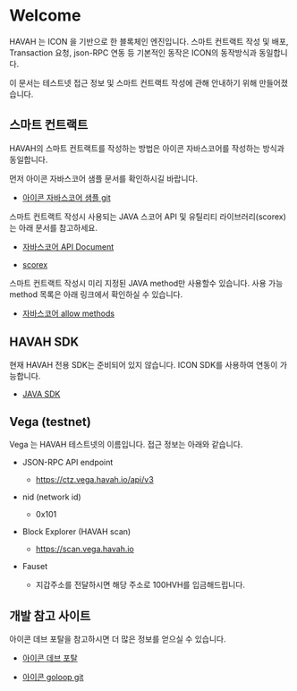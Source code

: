 # Welcome

HAVAH 는 ICON 을 기반으로 한 블록체인 엔진입니다. 스마트 컨트랙트 작성 및 배포, Transaction 요청, json-RPC 연동 등 기본적인 동작은 ICON의 동작방식과 동일합니다.

이 문서는 테스트넷 접근 정보 및 스마트 컨트랙트 작성에 관해 안내하기 위해 만들어졌습니다.
 

## 스마트 컨트랙트

HAVAH의 스마트 컨트랙트를 작성하는 방법은 아이콘 자바스코어를 작성하는 방식과 동일합니다.

먼저 아이콘 자바스코어 샘플 문서를 확인하시길 바랍니다.

- [아이콘 자바스코어 샘플 git](https://github.com/icon-project/java-score-examples)


스마트 컨트랙트 작성시 사용되는 JAVA 스코어 API 및 유틸리티 라이브러리(scorex) 는 아래 문서를 참고하세요.

- [자바스코어 API Document](https://www.javadoc.io/doc/foundation.icon/javaee-api/latest/index.html)

- [scorex](https://www.javadoc.io/doc/foundation.icon/javaee-api/latest/index.html)
 

스마트 컨트랙트 작성시 미리 지정된 JAVA method만 사용할수 있습니다. 사용 가능 method 목록은 아래 링크에서 확인하실 수 있습니다.

- [자바스코어 allow methods](https://github.com/icon-project/devportal/blob/master/java-score-1/allowed-methods)
 

## HAVAH SDK

현재 HAVAH 전용 SDK는 준비되어 있지 않습니다. ICON SDK를 사용하여 연동이 가능합니다.

- [JAVA SDK](https://docs.icon.community/icon-stack/client-apis/java-sdk)


## Vega (testnet)

Vega 는 HAVAH 테스트넷의 이름입니다. 접근 정보는 아래와 같습니다.

- JSON-RPC API endpoint

	- https://ctz.vega.havah.io/api/v3

- nid (network id)

	- 0x101

- Block Explorer (HAVAH scan)

	- https://scan.vega.havah.io

- Fauset

	- 지갑주소를 전달하시면 해당 주소로 100HVH를 입금해드립니다.


## 개발 참고 사이트

아이콘 데브 포탈을 참고하시면 더 많은 정보를 얻으실 수 있습니다.

- [아이콘 데브 포탈](https://docs.icon.community/)

- [아이콘 goloop git](https://github.com/icon-project/goloop)